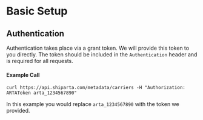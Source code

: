 # Basic Setup

## Authentication
Authentication takes place via a grant token. We will provide this token to you directly.
The token should be included in the `Authentication` header and is required for all requests.

#### Example Call
```curl
curl https://api.shiparta.com/metadata/carriers -H "Authorization: ARTAToken arta_1234567890"
```
In this example you would replace `arta_1234567890` with the token we provided.

